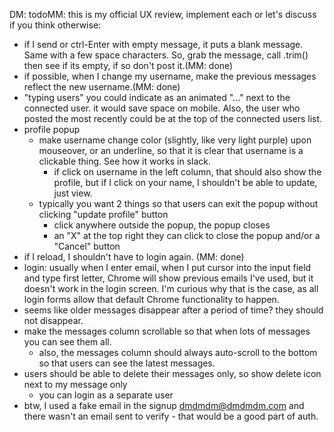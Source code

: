 DM: todoMM: this is my official UX review, implement each or let's discuss if you think otherwise:
* if I send or ctrl-Enter with empty message, it puts a blank message. Same with a few space characters. So, grab the message, call .trim() then see if its empty, if so don't post it.(MM: done)
* if possible, when I change my username, make the previous messages reflect the new username.(MM: done)
* "typing users" you could indicate as an animated "..." next to the connected user. it would save space on mobile. Also, the user who posted the most recently could be at the top of the connected users list.
* profile popup
  * make username change color (slightly, like very light purple) upon mouseover, or an underline, so that it is clear that username is a clickable thing. See how it works in slack.
	* if click on username in the left column, that should also show the profile, but if I click on your name, I shouldn't be able to update, just view.
  * typically you want 2 things so that users can exit the popup without clicking "update profile" button
    * click anywhere outside the popup, the popup closes
    * an "X" at the top right they can click to close the popup and/or a "Cancel" button
* if I reload, I shouldn't have to login again. (MM: done)
* login: usually when I enter email, when I put cursor into the input field and type first letter, Chrome will show previous emails I've used, but it doesn't work in the login screen. I'm curious why that is the case, as all login forms allow that default Chrome functionality to happen. 
* seems like older messages disappear after a period of time? they should not disappear.
* make the messages column scrollable  so that when lots of messages you can see them all.
  * also, the messages column should always auto-scroll to the bottom so that  users can see the latest messages. 
* users should be able to delete their messages only, so show delete icon next to my message only
  * you can login as a separate user
* btw, I used a fake email in the signup dmdmdm@dmdmdm.com and there wasn't an email sent to verify - that would be a good part of auth.
